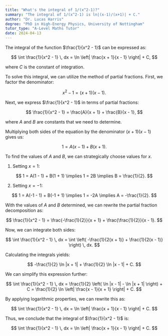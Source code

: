 ```yaml
---
title: "What's the integral of 1/(x^2-1)?"
summary: "The integral of 1/(x^2-1) is ln|(x-1)/(x+1)| + C."
author: "Dr. Lucas Harris"
degree: "PhD in High-Energy Physics, University of Nottingham"
tutor_type: "A-Level Maths Tutor"
date: 2024-04-13
---
```


The integral of the function $\frac{1}{x^2 - 1}$ can be expressed as:

$$
\int \frac{1}{x^2 - 1} \, dx = \ln \left| \frac{x + 1}{x - 1} \right| + C,
$$

where $C$ is the constant of integration.

To solve this integral, we can utilize the method of partial fractions. First, we factor the denominator:

$$
x^2 - 1 = (x + 1)(x - 1).
$$

Next, we express $\frac{1}{x^2 - 1}$ in terms of partial fractions:

$$
\frac{1}{x^2 - 1} = \frac{A}{x + 1} + \frac{B}{x - 1},
$$

where $A$ and $B$ are constants that we need to determine.

Multiplying both sides of the equation by the denominator $(x + 1)(x - 1)$ gives us:

$$
1 = A(x - 1) + B(x + 1).
$$

To find the values of $A$ and $B$, we can strategically choose values for $x$. 

1. Setting $x = 1$:

$$
1 = A(1 - 1) + B(1 + 1) \implies 1 = 2B \implies B = \frac{1}{2}.
$$

2. Setting $x = -1$:

$$
1 = A(-1 - 1) + B(-1 + 1) \implies 1 = -2A \implies A = -\frac{1}{2}.
$$

With the values of $A$ and $B$ determined, we can rewrite the partial fraction decomposition as:

$$
\frac{1}{x^2 - 1} = \frac{-\frac{1}{2}}{x + 1} + \frac{\frac{1}{2}}{x - 1}.
$$

Now, we can integrate both sides:

$$
\int \frac{1}{x^2 - 1} \, dx = \int \left( -\frac{1}{2(x + 1)} + \frac{1}{2(x - 1)} \right) \, dx.
$$

Calculating the integrals yields:

$$
-\frac{1}{2} \ln |x + 1| + \frac{1}{2} \ln |x - 1| + C.
$$

We can simplify this expression further:

$$
\int \frac{1}{x^2 - 1} \, dx = \frac{1}{2} \left( \ln |x - 1| - \ln |x + 1| \right) + C = \frac{1}{2} \ln \left| \frac{x - 1}{x + 1} \right| + C.
$$

By applying logarithmic properties, we can rewrite this as:

$$
\int \frac{1}{x^2 - 1} \, dx = \ln \left| \frac{x + 1}{x - 1} \right| + C.
$$

Thus, we conclude that the integral of $\frac{1}{x^2 - 1}$ is:

$$
\int \frac{1}{x^2 - 1} \, dx = \ln \left| \frac{x + 1}{x - 1} \right| + C.
$$
    